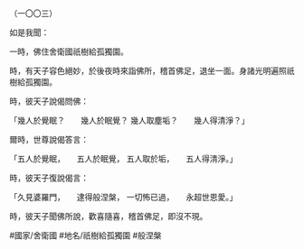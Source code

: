 （一〇〇三）

如是我聞：

一時，佛住舍衛國祇樹給孤獨園。

時，有天子容色絕妙，於後夜時來詣佛所，稽首佛足，退坐一面。身諸光明遍照祇樹給孤獨園。

時，彼天子說偈問佛：

「幾人於覺眠？　　幾人於眠覺？
幾人取塵垢？　　幾人得清淨？」

爾時，世尊說偈答言：

「五人於覺眠，　　五人於眠覺，
五人取於垢，　　五人得清淨。」

時，彼天子復說偈言：

「久見婆羅門，　　逮得般涅槃，
一切怖已過，　　永超世恩愛。」

時，彼天子聞佛所說，歡喜隨喜，稽首佛足，即沒不現。

#國家/舍衛國
#地名/祇樹給孤獨園
#般涅槃
